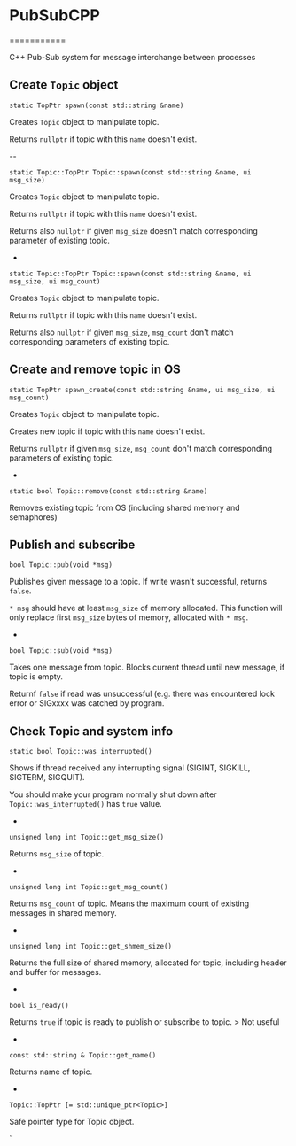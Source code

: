 # PubSubCPP
===========

C++ Pub-Sub system for message interchange between processes

Create `Topic` object
-----

`static TopPtr spawn(const std::string &name)`

Creates `Topic` object to manipulate topic.

Returns `nullptr` if topic with this `name` doesn't exist.

--

`static Topic::TopPtr Topic::spawn(const std::string &name, ui msg_size)`

Creates `Topic` object to manipulate topic.

Returns `nullptr` if topic with this `name` doesn't exist.

Returns also `nullptr` if given `msg_size` doesn't match corresponding parameter of existing topic.

-

`static Topic::TopPtr Topic::spawn(const std::string &name, ui msg_size, ui msg_count)`

Creates `Topic` object to manipulate topic.

Returns `nullptr` if topic with this `name` doesn't exist.

Returns also `nullptr` if given `msg_size`, `msg_count` don't match corresponding parameters of existing topic.


Create and remove topic in OS
-----

`static TopPtr spawn_create(const std::string &name, ui msg_size, ui msg_count)`

Creates `Topic` object to manipulate topic.

Creates new topic if topic with this `name` doesn't exist.

Returns `nullptr` if given `msg_size`, `msg_count` don't match corresponding parameters of existing topic.

-

`static bool Topic::remove(const std::string &name)`

Removes existing topic from OS (including shared memory and semaphores)

Publish and subscribe
-----
    
`bool Topic::pub(void *msg)`

Publishes given message to a topic. If write wasn't successful, returns `false`.

`* msg` should have at least `msg_size` of memory allocated. This function will only replace first `msg_size` bytes of memory, allocated with `* msg`.

-

`bool Topic::sub(void *msg)`

Takes one message from topic. Blocks current thread until new message, if topic is empty.

Returnf `false` if read was unsuccessful (e.g. there was encountered lock error or SIGxxxx was catched by program.



Check Topic and system info
-----

`static bool Topic::was_interrupted()`

Shows if thread received any interrupting signal (SIGINT, SIGKILL, SIGTERM, SIGQUIT).

You should make your program normally shut down after `Topic::was_interrupted()` has `true` value.

-

`unsigned long int Topic::get_msg_size()`

Returns `msg_size` of topic.

-

`unsigned long int Topic::get_msg_count()`

Returns `msg_count` of topic. Means the maximum count of existing messages in shared memory. 

-

`unsigned long int Topic::get_shmem_size()`

Returns the full size of shared memory, allocated for topic, including header and buffer for messages.

-

`bool is_ready()`

Returns `true` if topic is ready to publish or subscribe to topic. > Not useful

-

`const std::string & Topic::get_name()`

Returns name of topic.

-

`Topic::TopPtr [= std::unique_ptr<Topic>]`

Safe pointer type for Topic object.

`
